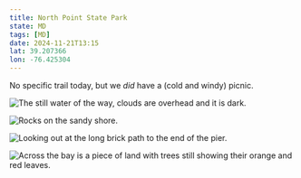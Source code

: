 ```yaml
---
title: North Point State Park
state: MD
tags: [MD]
date: 2024-11-21T13:15
lat: 39.207366
lon: -76.425304
---
```


No specific trail today, but we _did_ have a (cold and windy) picnic.

![The still water of the way, clouds are overhead and it is dark.](https://filedn.com/l2AtqErIm4D4y5Y5yWfgEuz/state-parks/north-point/PXL_20241121_183703231.jpg)

![Rocks on the sandy shore.](https://filedn.com/l2AtqErIm4D4y5Y5yWfgEuz/state-parks/north-point/PXL_20241121_184756396.jpg)

![Looking out at the long brick path to the end of the pier.](https://filedn.com/l2AtqErIm4D4y5Y5yWfgEuz/state-parks/north-point/PXL_20241121_184807843.jpg)

![Across the bay is a piece of land with trees still showing their orange and red leaves.](https://filedn.com/l2AtqErIm4D4y5Y5yWfgEuz/state-parks/north-point/PXL_20241121_185038909.jpg)
